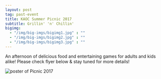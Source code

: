 ```yaml
---
layout: post
tag: past-event
title: KAOC Summer Picnic 2017
subtitle: Grillin' 'n' Chillin'
bigimg:
  - "/img/big-imgs/bigimg1.jpg" : ""
  - "/img/big-imgs/bigimg2.jpg" : ""
  - "/img/big-imgs/bigimg3.jpg" : ""
---
```

An afternoon of delicious food and entertaining games for adults and kids alike!
Please check flyer below & stay tuned for more details!

![poster of Picnic 2017](/img/summer-picnic-2017.jpg)    




